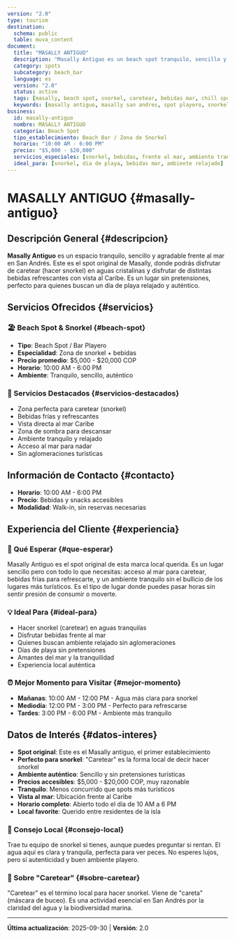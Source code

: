 ```yaml
---
version: "2.0"
type: tourism
destination:
  schema: public
  table: muva_content
document:
  title: "MASALLY ANTIGUO"
  description: "Masally Antiguo es un beach spot tranquilo, sencillo y agradable frente al mar en San Andrés. Perfecto para caretear (snorkel) y disfrutar de bebidas refrescantes con vista al Caribe. Este es el spot original de Masally, con ambiente relajado y auténtico que lo ha hecho querido entre locales y visitantes."
  category: spots
  subcategory: beach_bar
  language: es
  version: "2.0"
  status: active
  tags: [masally, beach spot, snorkel, caretear, bebidas mar, chill spot, playa tranquila, quiet beach, original location, beachfront, vista mar, sea view, swimming]
  keywords: [masally antiguo, masally san andres, spot playero, snorkel san andres, caretear, bebidas playa, lugar tranquilo, playa relajada]
business:
  id: masally-antiguo
  nombre: MASALLY ANTIGUO
  categoria: Beach Spot
  tipo_establecimiento: Beach Bar / Zona de Snorkel
  horario: "10:00 AM - 6:00 PM"
  precio: "$5,000 - $20,000"
  servicios_especiales: [snorkel, bebidas, frente al mar, ambiente tranquilo]
  ideal_para: [snorkel, dia de playa, bebidas mar, ambiente relajado]
---
```

# MASALLY ANTIGUO {#masally-antiguo}

## Descripción General {#descripcion}

**Masally Antiguo** es un espacio tranquilo, sencillo y agradable frente al mar en San Andrés. Este es el spot original de Masally, donde podrás disfrutar de caretear (hacer snorkel) en aguas cristalinas y disfrutar de distintas bebidas refrescantes con vista al Caribe. Es un lugar sin pretensiones, perfecto para quienes buscan un día de playa relajado y auténtico.

## Servicios Ofrecidos {#servicios}

### 🏖️ Beach Spot & Snorkel {#beach-spot}
- **Tipo**: Beach Spot / Bar Playero
- **Especialidad**: Zona de snorkel + bebidas
- **Precio promedio**: $5,000 - $20,000 COP
- **Horario**: 10:00 AM - 6:00 PM
- **Ambiente**: Tranquilo, sencillo, auténtico

### 🌟 Servicios Destacados {#servicios-destacados}
- Zona perfecta para caretear (snorkel)
- Bebidas frías y refrescantes
- Vista directa al mar Caribe
- Zona de sombra para descansar
- Ambiente tranquilo y relajado
- Acceso al mar para nadar
- Sin aglomeraciones turísticas

## Información de Contacto {#contacto}

- **Horario**: 10:00 AM - 6:00 PM
- **Precio**: Bebidas y snacks accesibles
- **Modalidad**: Walk-in, sin reservas necesarias

## Experiencia del Cliente {#experiencia}

### 🌟 Qué Esperar {#que-esperar}
Masally Antiguo es el spot original de esta marca local querida. Es un lugar sencillo pero con todo lo que necesitas: acceso al mar para caretear, bebidas frías para refrescarte, y un ambiente tranquilo sin el bullicio de los lugares más turísticos. Es el tipo de lugar donde puedes pasar horas sin sentir presión de consumir o moverte.

### 💡 Ideal Para {#ideal-para}
- Hacer snorkel (caretear) en aguas tranquilas
- Disfrutar bebidas frente al mar
- Quienes buscan ambiente relajado sin aglomeraciones
- Días de playa sin pretensiones
- Amantes del mar y la tranquilidad
- Experiencia local auténtica

### ⏰ Mejor Momento para Visitar {#mejor-momento}
- **Mañanas**: 10:00 AM - 12:00 PM - Agua más clara para snorkel
- **Mediodía**: 12:00 PM - 3:00 PM - Perfecto para refrescarse
- **Tardes**: 3:00 PM - 6:00 PM - Ambiente más tranquilo

## Datos de Interés {#datos-interes}

- **Spot original**: Este es el Masally antiguo, el primer establecimiento
- **Perfecto para snorkel**: "Caretear" es la forma local de decir hacer snorkel
- **Ambiente auténtico**: Sencillo y sin pretensiones turísticas
- **Precios accesibles**: $5,000 - $20,000 COP, muy razonable
- **Tranquilo**: Menos concurrido que spots más turísticos
- **Vista al mar**: Ubicación frente al Caribe
- **Horario completo**: Abierto todo el día de 10 AM a 6 PM
- **Local favorite**: Querido entre residentes de la isla

### 🎯 Consejo Local {#consejo-local}
Trae tu equipo de snorkel si tienes, aunque puedes preguntar si rentan. El agua aquí es clara y tranquila, perfecta para ver peces. No esperes lujos, pero sí autenticidad y buen ambiente playero.

### 🤿 Sobre "Caretear" {#sobre-caretear}
"Caretear" es el término local para hacer snorkel. Viene de "careta" (máscara de buceo). Es una actividad esencial en San Andrés por la claridad del agua y la biodiversidad marina.

---

**Última actualización**: 2025-09-30 | **Versión**: 2.0


